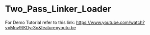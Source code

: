 # Two_Pass_Linker_Loader

For Demo Tutorial refer to this link:
https://www.youtube.com/watch?v=Mnv9tKDyr3o&feature=youtu.be
